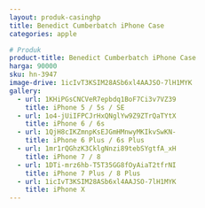 ```yaml
---
layout: produk-casinghp
title: Benedict Cumberbatch iPhone Case
categories: apple

# Produk
product-title: Benedict Cumberbatch iPhone Case
harga: 90000
sku: hn-3947
image-drive: 1icIvT3KSIM28ASb6xl4AAJSO-7lH1MYK
gallery:
  - url: 1KHiPGsCNCVeR7epbdq1BoF7Ci3v7VZ39
    title: iPhone 5 / 5s / SE
  - url: 1o4-jUiIFPCJrHxQNglYw9Z9ZTrQaTYtX
    title: iPhone 6 / 6s
  - url: 1QjH8cIKZmnpKsEJGmHMnwyMKIkvSwKN-
    title: iPhone 6 Plus / 6s Plus
  - url: 1mr1rQGhzK3CklgNnzi89tebSYgtfA_xH
    title: iPhone 7 / 8
  - url: 1DTi-mrz6hb-T5T35GG8fOyAiaT2tfrNI
    title: iPhone 7 Plus / 8 Plus
  - url: 1icIvT3KSIM28ASb6xl4AAJSO-7lH1MYK
    title: iPhone X
---
```

